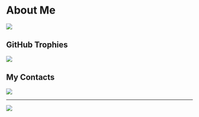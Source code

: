 # About Me
![](https://github-stats-alpha.vercel.app/api?username=Rivalakmalll&cc=000&tc=fff&ic=fff&bc=000)

## GitHub Trophies
![](https://github-profile-trophy.vercel.app/?username=Rivalakmalll&theme=discord&no-frame=false&no-bg=true&margin-w=4)

## My Contacts
![](https://discord.c99.nl/widget/theme-2/391800933480398850.png)

---
[![](https://visitcount.itsvg.in/api?id=RebillionXX&label=Profile%20Views&color=1&icon=5&pretty=true)](https://visitcount.itsvg.in)
